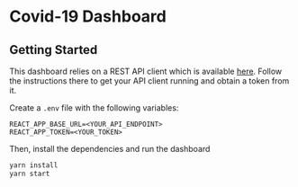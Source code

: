 # Covid-19 Dashboard

## Getting Started

This dashboard relies on a REST API client which is available [here](https://github.com/zeshuaro/covid-19-dashboard-api). Follow the instructions there to get your API client running and obtain a token from it.

Create a `.env` file with the following variables:

```
REACT_APP_BASE_URL=<YOUR_API_ENDPOINT>
REACT_APP_TOKEN=<YOUR_TOKEN>
```

Then, install the dependencies and run the dashboard

```sh
yarn install
yarn start
```